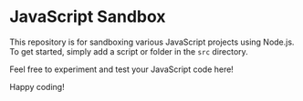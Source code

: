 # JavaScript Sandbox

This repository is for sandboxing various JavaScript projects using Node.js. To get started, simply add a script or folder in the `src` directory.

Feel free to experiment and test your JavaScript code here!


Happy coding!